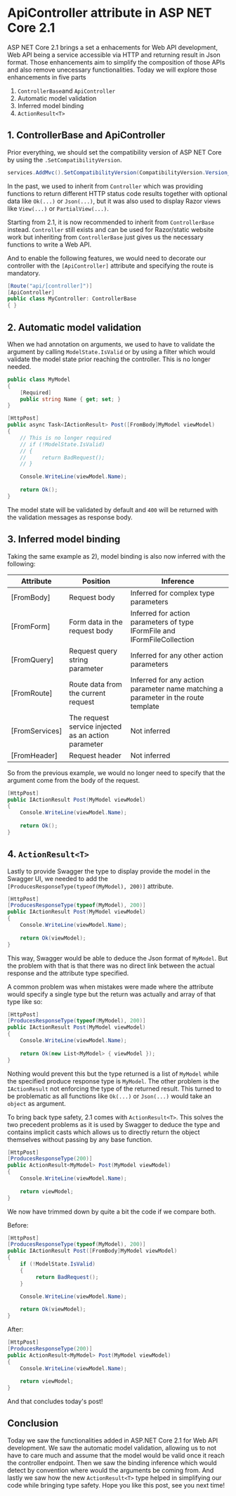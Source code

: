 # ApiController attribute in ASP NET Core 2.1 

ASP NET Core 2.1 brings a set a enhacements for Web API development, Web API being a service accessible via HTTP and returning result in Json format. Those enhancements aim to simplify the composition of those APIs and also remove unecessary functionalities. Today we will explore those enhancements in five parts

1. `ControllerBase`and `ApiController`
2. Automatic model validation
3. Inferred model binding
4. `ActionResult<T>`

## 1. ControllerBase and ApiController

Prior everything, we should set the compatibility version of ASP NET Core by using the `.SetCompatibilityVersion`.

```c#
services.AddMvc().SetCompatibilityVersion(CompatibilityVersion.Version_2_1);
```

In the past, we used to inherit from `Controller` which was providing functions to return different HTTP status code results together with optional data like `Ok(...)` or `Json(...)`, but it was also used to display Razor views like `View(...)` or `PartialView(...)`. 

Starting from 2.1, it is now recommended to inherit from `ControllerBase` instead. `Controller` still exists and can be used for Razor/static website work but inheriting from `ControllerBase` just gives us the necessary functions to write a Web API.

And to enable the following features, we would need to decorate our controller with the `[ApiController]` attribute and specifying the route is mandatory.

```c#
[Route("api/[controller]")]
[ApiController]
public class MyController: ControllerBase
{ }
```

## 2. Automatic model validation

When we had annotation on arguments, we used to have to validate the argument by calling `ModelState.IsValid` or by using a filter which would validate the model state prior reaching the controller. This is no longer needed.

```c#
public class MyModel
{
    [Required]
    public string Name { get; set; }
}
```

```c#
[HttpPost]
public async Task<IActionResult> Post([FromBody]MyModel viewModel)
{
    // This is no longer required
    // if (!ModelState.IsValid)
    // {
    //     return BadRequest();
    // }

    Console.WriteLine(viewModel.Name);
    
    return Ok();
}
```

The model state will be validated by default and `400` will be returned with the validation messages as response body.

## 3. Inferred model binding

Taking the same example as 2), model binding is also now inferred with the following:

| Attribute | Position | Inference |
| - | - | - |
| [FromBody] | Request body | Inferred for complex type parameters |
| [FromForm] | Form data in the request body |  Inferred for action parameters of type IFormFile and IFormFileCollection |
| [FromQuery] | Request query string parameter | Inferred for any other action parameters |
| [FromRoute] | Route data from the current request | Inferred for any action parameter name matching a parameter in the route template |
| [FromServices] | The request service injected as an action parameter | Not inferred |
| [FromHeader] | Request header | Not inferred |

So from the previous example, we would no longer need to specify that the argument come from the body of the request.

```c#
[HttpPost]
public IActionResult Post(MyModel viewModel)
{
    Console.WriteLine(viewModel.Name);
    
    return Ok();
}
```

## 4. `ActionResult<T>`

Lastly to provide Swagger the type to display provide the model in the Swagger UI, we needed to add the `[ProducesResponseType(typeof(MyModel), 200)]` attribute.

```c#
[HttpPost]
[ProducesResponseType(typeof(MyModel), 200)]
public IActionResult Post(MyModel viewModel)
{
    Console.WriteLine(viewModel.Name);
    
    return Ok(viewModel);
}
```

This way, Swagger would be able to deduce the Json format of `MyModel`. But the problem with that is that there was no direct link between the actual response and the attribute type specified.

A common problem was when mistakes were made where the attribute would specify a single type but the return was actually and array of that type like so:

```c#
[HttpPost]
[ProducesResponseType(typeof(MyModel), 200)]
public IActionResult Post(MyModel viewModel)
{
    Console.WriteLine(viewModel.Name);
    
    return Ok(new List<MyModel> { viewModel });
}
```

Nothing would prevent this but the type returned is a list of `MyModel` while the specified produce response type is `MyModel`.
The other problem is the `IActionResult` not enforcing the type of the returned result. This turned to be problematic as all functions like `Ok(...)` or `Json(...)` would take an `object` as argument.

To bring back type safety, 2.1 comes with `ActionResult<T>`. This solves the two precedent problems as it is used by Swagger to deduce the type and contains implicit casts which allows us to directly return the object themselves without passing by any base function.

```c#
[HttpPost]
[ProducesResponseType(200)]
public ActionResult<MyModel> Post(MyModel viewModel)
{
    Console.WriteLine(viewModel.Name);
    
    return viewModel;
}
```

We now have trimmed down by quite a bit the code if we compare both.

Before:

```c#
[HttpPost]
[ProducesResponseType(typeof(MyModel), 200)]
public IActionResult Post([FromBody]MyModel viewModel)
{
    if (!ModelState.IsValid)
    {
         return BadRequest();
    }

    Console.WriteLine(viewModel.Name);
    
    return Ok(viewModel);
}
```

After:

```c#
[HttpPost]
[ProducesResponseType(200)]
public ActionResult<MyModel> Post(MyModel viewModel)
{
    Console.WriteLine(viewModel.Name);
    
    return viewModel;
}
```

And that concludes today's post!

## Conclusion

Today we saw the functionalities added in ASP.NET Core 2.1 for Web API development. We saw the automatic model validation, allowing us to not have to care much and assume that the model would be valid once it reach the controller endpoint. Then we saw the binding inference which would detect by convention where would the arguments be coming from. And lastly we saw how the new `ActionResult<T>` type helped in simplifying our code while bringing type safety. Hope you like this post, see you next time! 